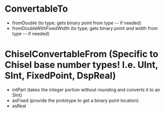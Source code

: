 # ConvertableTo
* fromDouble (to type; gets binary point from type -- if needed)
* fromDoubleWithFixedWidth (to type; gets binary point *and* width from type -- if needed)

# ChiselConvertableFrom (Specific to Chisel base number types! I.e. UInt, SInt, FixedPoint, DspReal)
* intPart (takes the integer portion without rounding and converts it to an SInt)
* asFixed (provide the prototype to get a binary point location)
* asReal

